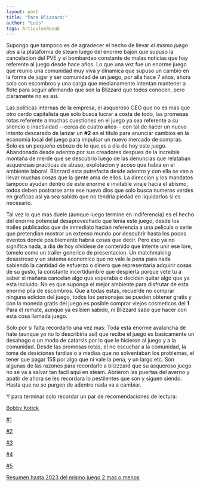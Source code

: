 ```yaml
---
layout: post
title: "Para Blizzard:"
author: "Luis"
tags: ArticulosResub
---
```

Supongo que tampoco es de agradecer el hecho de llevar *el mismo juego dos* a la plataforma de steam luego del enorme bajon que supuso la cancelacion del PVE y el bombardeo constante de malas noticias que hay referente al juego desde hace años. Lo que una vez fue un enorme juego que reunio una comunidad muy viva y dinamica que supuso un cambio en la forma de jugar y ser comunidad de un juego, por alla hace 7 años, ahora solo son escombros y una carga que medianamente intentan mantener a flote para seguir afirmando que son la Blizzard que todos conocen, pero claramente no es asi. 

Las politicas internas de la empresa, el asqueroso CEO que no es mas que otro cerdo capitalista que solo busca lucrar a costa de todo, las promesas rotas referente a muchas cuestiones en el juego ya sea referente a su silencio o inactividad --cerca de cuatro años-- con tal de hacer un nuevo intento descarado de lanzar un **#2** en el titulo para anunciar cambios en la economia local del juego para impulsar un nuevo mercado de compras. Solo es un pequeño esbozo de lo que es a dia de hoy este juego. Abandonado desde adentro por sus creadores despues de la increible montaña de merde que se descubrio luego de las denuncias que relataban asquerosas practicas de abuso, explotacion y acoso que habia en el ambiente laboral. Blizzard esta putrefacta desde adentro y con ella se van a llevar muchas cosas que la gente ama de ellos. La direccion y los mandatos tampoco ayudan dentro de este enorme e invitable viraje hacia el abismo, todos deben postrarse ante ese nuevo dios que solo busca numeros verdes en graficas asi ya sea sabido que no tendria piedad en liquidarlos si es necesario.

Tal vez lo que mas duele (aunque luego termine en indiferencia) es el hecho del enorme potencial desaprovechado que tenia este juego, desde los trailes publicados que de inmediato hacian referencia a una pelicula o serie que pretendian mostrar un extenso mundo por descubrir hasta los pocos eventos donde posiblemente habria cosas que decir. Pero eso ya no significa nada, a dia de hoy olvidese de contenido que intente unir ese lore, tomelo como un trailer generico de presentacion. Un matchmaking desastroso y un sistema economico que no vale la pena para nada sabiendo la cantidad de esfuerzo o dinero que representaria adquirir cosas de su gusto, la constante incertidumbre que despierta porque vete tu a saber si mañana cancelan algo que esperaba o deciden quitar algo que ya esta incluido. No es que suponga el mejor ambiente para disfrutar de esta enorme pila de escombros. Que a todas estas, recuerde no comprar ninguna edicion del juego, todos los personajes se pueden obtener gratis y con la moneda gratis del juego es posible comprar viejos cosmeticos del **1**.  Para el remate, aunque ya es bien sabido, ni Blizzard sabe que hacer con esta cosa llamada juego.

Solo por si falta recordarlo una vez mas: Toda esta enorme avalancha de hate (aunque yo no lo describiria asi) que recibe el juego es basicamente un desahogo o un modo de catarsis por lo que le hicieron al juego y a la comunidad. Desde las promesas rotas, el no escuchar a la comunidad, la toma de desiciones tardias o a medias que no solventaban los problemas, el tener que pagar 15$ por algo que ni vale la pena, y un largo etc. Son algunas de las razones para recordarle a blizzzard que su asqueroso juego no se va a salvar tan facil aqui en steam. Abrieron las puertas del averno y apatir de ahora se les recordara lo pestilentes que son y siguen siendo. Hasta que no se purgen de adentro nada va a cambiar. 

Y para terminar solo recordar un par de recomendaciones de lectura: 

[Bobby Kotick](https://www.eurogamer.es/un-reportaje-del-wall-street-journal-asegura-que-bobby-kotick-conocia-desde-hace-anos-las-acusaciones-de-acoso-sexual-en-activision-blizzard)

[#1](https://es.ign.com/activision/177557/news/jen-oneal-dice-que-blizzard-solo-le-ofrecio-un-contrato-de-igualdad-de-genero-despues-de-renunciar-a)

[#2](https://es.ign.com/activision/177557/news/jen-oneal-dice-que-blizzard-solo-le-ofrecio-un-contrato-de-igualdad-de-genero-despues-de-renunciar-a)

[#3](https://as.com/meristation/2021/11/18/noticias/1637235551_659345.html)

[#4](https://www.muycomputer.com/2021/11/03/jen-oneal-blizzard-renuncia/)

[#5](https://www.youtube.com/watch?v=YlV8XYATZk0)

[Resumen hasta 2023 del mismo juego 2 mas o menos](https://www.youtube.com/watch?v=0F7tbUf1J8U)